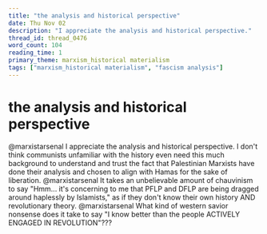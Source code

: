 ```yaml
---
title: "the analysis and historical perspective"
date: Thu Nov 02
description: "I appreciate the analysis and historical perspective."
thread_id: thread_0476
word_count: 104
reading_time: 1
primary_theme: marxism_historical materialism
tags: ["marxism_historical materialism", "fascism analysis"]
---
```


# the analysis and historical perspective

@marxistarsenal I appreciate the analysis and historical perspective. I don't think communists unfamiliar with the history even need this much background to understand and trust the fact that Palestinian Marxists have done their analysis and chosen to align with Hamas for the sake of liberation. @marxistarsenal It takes an unbelievable amount of chauvinism to say "Hmm... it's concerning to me that PFLP and DFLP are being dragged around haplessly by Islamists," as if they don't know their own history AND revolutionary theory. @marxistarsenal What kind of western savior nonsense does it take to say "I know better than the people ACTIVELY ENGAGED IN REVOLUTION"???